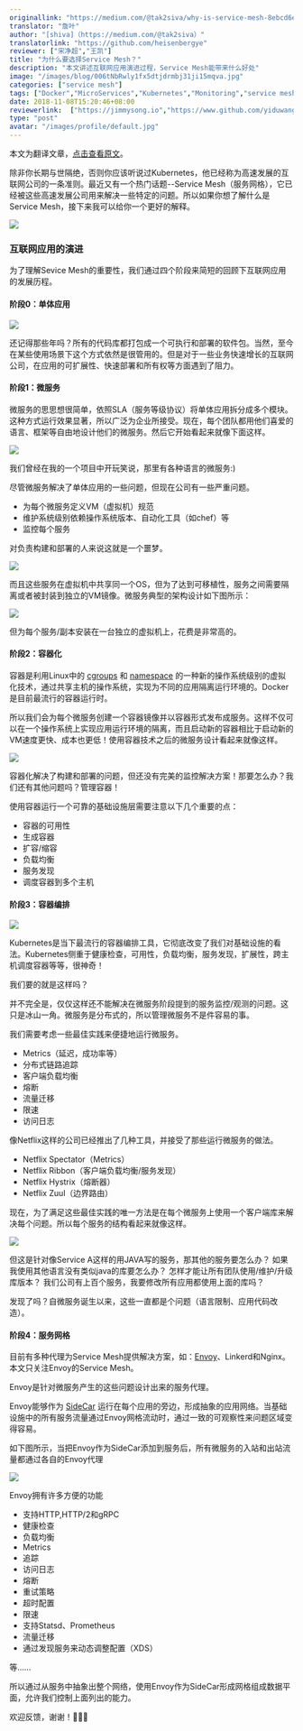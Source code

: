 ```yaml
---
originallink: "https://medium.com/@tak2siva/why-is-service-mesh-8ebcd6ed9eb5"
translator: "詹叶"
author: "[shiva]（https://medium.com/@tak2siva）"
translatorlink: "https://github.com/heisenbergye"
reviewer: ["宋净超","王凯"]
title: "为什么要选择Service Mesh？"
description: "本文讲述互联网应用演进过程，Service Mesh能带来什么好处"
image: "/images/blog/006tNbRwly1fx5dtjdrmbj31ji15mqva.jpg"
categories: ["service mesh"]
tags: ["Docker","MicroServices","Kubernetes","Monitoring","service mesh"]
date: 2018-11-08T15:20:46+08:00
reviewerlink:  ["https://jimmysong.io","https://www.github.com/yiduwangkai"]
type: "post"
avatar: "/images/profile/default.jpg"
---
```


本文为翻译文章，[点击查看原文](https://medium.com/@tak2siva/why-is-service-mesh-8ebcd6ed9eb5)。

除非你长期与世隔绝，否则你应该听说过Kubernetes，他已经称为高速发展的互联网公司的一条准则。最近又有一个热门话题--Service Mesh（服务网格），它已经被这些高速发展公司用来解决一些特定的问题。所以如果你想了解什么是Service Mesh，接下来我可以给你一个更好的解释。

![](7267315bgy1fx0r3hzbzlj20zk0ilnmj.jpg)

### 互联网应用的演进

为了理解Sevice Mesh的重要性，我们通过四个阶段来简短的回顾下互联网应用的发展历程。

#### 阶段0：单体应用

![](7267315bgy1fx0r9265r7j208s06omxs.jpg)

还记得那些年吗？所有的代码库都打包成一个可执行和部署的软件包。当然，至今在某些使用场景下这个方式依然是很管用的。但是对于一些业务快速增长的互联网公司，在应用的可扩展性、快速部署和所有权等方面遇到了阻力。

#### 阶段1：微服务

微服务的思思想很简单，依照SLA（服务等级协议）将单体应用拆分成多个模块。这种方式运行效果显著，所以广泛为企业所接受。现在，每个团队都用他们喜爱的语言、框架等自由地设计他们的微服务。然后它开始看起来就像下面这样。

![](7267315bgy1fx0si4ef85j218g0n4tde.jpg)

我们曾经在我的一个项目中开玩笑说，那里有各种语言的微服务:)

尽管微服务解决了单体应用的一些问题，但现在公司有一些严重问题。

* 为每个微服务定义VM（虚拟机）规范
* 维护系统级别依赖操作系统版本、自动化工具（如chef）等
* 监控每个服务

对负责构建和部署的人来说这就是一个噩梦。

![](7267315bgy1fx0vg3ks7aj20dc07iq53.jpg)

而且这些服务在虚拟机中共享同一个OS，但为了达到可移植性，服务之间需要隔离或者被封装到独立的VM镜像。微服务典型的架构设计如下图所示：

![](7267315bgy1fx0vt7d9woj218g0n4tc3.jpg)

但为每个服务/副本安装在一台独立的虚拟机上，花费是非常高的。

#### 阶段2：容器化

容器是利用Linux中的 [cgroups](https://en.wikipedia.org/wiki/Cgroups) 和 [namespace]( https://en.wikipedia.org/wiki/Linux_namespaces) 的一种新的操作系统级别的虚拟化技术，通过共享主机的操作系统，实现为不同的应用隔离运行环境的。Docker是目前最流行的容器运行时。

所以我们会为每个微服务创建一个容器镜像并以容器形式发布成服务。这样不仅可以在一个操作系统上实现应用运行环境的隔离，而且启动新的容器相比于启动新的VM速度更快、成本也更低！使用容器技术之后的微服务设计看起来就像这样。

![](7267315bgy1fx0wzyguoej218g0n4ju8.jpg)

容器化解决了构建和部署的问题，但还没有完美的监控解决方案！那要怎么办？我们还有其他问题吗？管理容器！

使用容器运行一个可靠的基础设施层需要注意以下几个重要的点：

* 容器的可用性
* 生成容器
* 扩容/缩容
* 负载均衡
* 服务发现
* 调度容器到多个主机


#### 阶段3：容器编排

![](7267315bgy1fx1kwi5nvpj205t05o74e.jpg)

Kubernetes是当下最流行的容器编排工具，它彻底改变了我们对基础设施的看法。Kubernetes侧重于健康检查，可用性，负载均衡，服务发现，扩展性，跨主机调度容器等等，很神奇！

我们要的就是这样吗？

并不完全是，仅仅这样还不能解决在微服务阶段提到的服务监控/观测的问题。这只是冰山一角。微服务是分布式的，所以管理微服务不是件容易的事。

我们需要考虑一些最佳实践来便捷地运行微服务。

* Metrics（延迟，成功率等）
* 分布式链路追踪
* 客户端负载均衡
* 熔断
* 流量迁移
* 限速
* 访问日志

像Netflix这样的公司已经推出了几种工具，并接受了那些运行微服务的做法。

* Netflix Spectator（Metrics）
* Netflix Ribbon（客户端负载均衡/服务发现）
* Netflix Hystrix（熔断器）
* Netflix Zuul（边界路由）

现在，为了满足这些最佳实践的唯一方法是在每个微服务上使用一个客户端库来解决每个问题。所以每个服务的结构看起来就像这样。

![](7267315bgy1fx1ojjkrfuj212g0fymz5.jpg)

但这是针对像Service A这样的用JAVA写的服务，那其他的服务要怎么办？
如果我使用其他语言没有类似java的库要怎么办？
怎样才能让所有团队使用/维护/升级库版本？
我们公司有上百个服务，我要修改所有应用都使用上面的库吗？

发现了吗？自微服务诞生以来，这些一直都是个问题（语言限制、应用代码改造）。

#### 阶段4：服务网格

目前有多种代理为Service Mesh提供解决方案，如：[Envoy](https://www.envoyproxy.io/)、Linkerd和Nginx。本文只关注Envoy的Service Mesh。

Envoy是针对微服务产生的这些问题设计出来的服务代理。

Envoy能够作为 [SideCar](https://docs.microsoft.com/en-us/azure/architecture/patterns/sidecar) 运行在每个应用的旁边，形成抽象的应用网络。当基础设施中的所有服务流量通过Envoy网格流动时，通过一致的可观察性来问题区域变得容易。

如下图所示，当把Envoy作为SideCar添加到服务后，所有微服务的入站和出站流量都通过各自的Envoy代理

![](7267315bgy1fx1t3tisq1j218g0n4q5x.jpg)

Envoy拥有许多方便的功能

* 支持HTTP,HTTP/2和gRPC
* 健康检查
* 负载均衡
* Metrics
* 追踪
* 访问日志
* 熔断
* 重试策略
* 超时配置
* 限速
* 支持Statsd、Prometheus
* 流量迁移
* 通过发现服务来动态调整配置（XDS）

等……

所以通过从服务中抽象出整个网络，使用Envoy作为SideCar形成网格组成数据平面，允许我们控制上面列出的能力。

欢迎反馈，谢谢！
